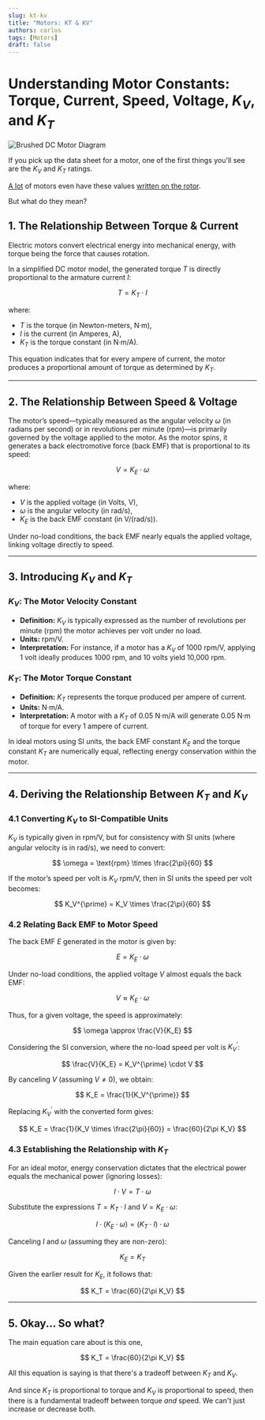 ```yaml
---
slug: kt-kv
title: "Motors: KT & KV"
authors: carlos
tags: [Motors]
draft: false
---
```


# Understanding Motor Constants: Torque, Current, Speed, Voltage, $K_V$, and $K_T$

<div style={{textAlign: 'center'}}>

![Brushed DC Motor Diagram](/img/brushed-dc.gif)

</div>

If you pick up the data sheet for a motor, one of the first things you'll see are the $K_V$ and $K_T$ ratings.

[A lot](https://www.getfpv.com/iflight-xing-1303-micro-motor-5000kv.html) of motors even have these values [written on the rotor](https://www.getfpv.com/iflight-r5-2207-motor-1590kv-2050kv.html).

But what do they mean?

<!-- truncate -->

## 1. The Relationship Between Torque & Current

Electric motors convert electrical energy into mechanical energy, with torque being the force that causes rotation. 



In a simplified DC motor model, the generated torque $T$ is directly proportional to the armature current $I$:

$$
T = K_T \cdot I
$$

where:
- $T$ is the torque (in Newton-meters, N·m),
- $I$ is the current (in Amperes, A),
- $K_T$ is the torque constant (in N·m/A).

This equation indicates that for every ampere of current, the motor produces a proportional amount of torque as determined by $K_T$.

---

## 2. The Relationship Between Speed & Voltage

The motor’s speed—typically measured as the angular velocity $\omega$ (in radians per second) or in revolutions per minute (rpm)—is primarily governed by the voltage applied to the motor. As the motor spins, it generates a back electromotive force (back EMF) that is proportional to its speed:

$$
V = K_E \cdot \omega
$$

where:
- $V$ is the applied voltage (in Volts, V),
- $\omega$ is the angular velocity (in rad/s),
- $K_E$ is the back EMF constant (in V/(rad/s)).

Under no-load conditions, the back EMF nearly equals the applied voltage, linking voltage directly to speed.

---

## 3. Introducing $K_V$ and $K_T$

### $K_V$: The Motor Velocity Constant

- **Definition:** $K_V$ is typically expressed as the number of revolutions per minute (rpm) the motor achieves per volt under no load.
- **Units:** rpm/V.
- **Interpretation:** For instance, if a motor has a $K_V$ of 1000 rpm/V, applying 1 volt ideally produces 1000 rpm, and 10 volts yield 10,000 rpm.

### $K_T$: The Motor Torque Constant

- **Definition:** $K_T$ represents the torque produced per ampere of current.
- **Units:** N·m/A.
- **Interpretation:** A motor with a $K_T$ of 0.05 N·m/A will generate 0.05 N·m of torque for every 1 ampere of current.

In ideal motors using SI units, the back EMF constant $K_E$ and the torque constant $K_T$ are numerically equal, reflecting energy conservation within the motor.

---

## 4. Deriving the Relationship Between $K_T$ and $K_V$

### 4.1 Converting $K_V$ to SI-Compatible Units

$K_V$ is typically given in rpm/V, but for consistency with SI units (where angular velocity is in rad/s), we need to convert:

$$
\omega = \text{rpm} \times \frac{2\pi}{60}
$$

If the motor’s speed per volt is $K_V$ rpm/V, then in SI units the speed per volt becomes:

$$
K_V^{\prime} = K_V \times \frac{2\pi}{60}
$$

### 4.2 Relating Back EMF to Motor Speed

The back EMF $E$ generated in the motor is given by:

$$
E = K_E \cdot \omega
$$

Under no-load conditions, the applied voltage $V$ almost equals the back EMF:

$$
V \approx K_E \cdot \omega
$$

Thus, for a given voltage, the speed is approximately:

$$
\omega \approx \frac{V}{K_E}
$$

Considering the SI conversion, where the no-load speed per volt is $K_V^{\prime}$:

$$
\frac{V}{K_E} = K_V^{\prime} \cdot V
$$

By canceling $V$ (assuming $V \neq 0$), we obtain:

$$
K_E = \frac{1}{K_V^{\prime}}
$$

Replacing $K_V^{\prime}$ with the converted form gives:

$$
K_E = \frac{1}{K_V \times \frac{2\pi}{60}} = \frac{60}{2\pi K_V}
$$

### 4.3 Establishing the Relationship with $K_T$

For an ideal motor, energy conservation dictates that the electrical power equals the mechanical power (ignoring losses):

$$
I \cdot V = T \cdot \omega
$$

Substitute the expressions $T = K_T \cdot I$ and $V = K_E \cdot \omega$:

$$
I \cdot (K_E \cdot \omega) = (K_T \cdot I) \cdot \omega
$$

Canceling $I$ and $\omega$ (assuming they are non-zero):

$$
K_E = K_T
$$

Given the earlier result for $K_E$, it follows that:

$$
K_T = \frac{60}{2\pi K_V}
$$

---

## 5. Okay... So what?

The main equation care about is this one,

$$
K_T = \frac{60}{2\pi K_V}
$$

All this equation is saying is that there's a tradeoff between $K_T$ and $K_V$. 

And since $K_T$ is proportional to torque and $K_V$ is proportional to speed, then there is a fundamental tradeoff between torque _and_ speed. We can't just increase or decrease both.
